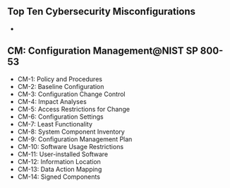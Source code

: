 ## Top Ten Cybersecurity Misconfigurations
- 
## CM: Configuration Management@NIST SP 800-53
- CM-1: Policy and Procedures
- CM-2: Baseline Configuration
- CM-3: Configuration Change Control
- CM-4: Impact Analyses
- CM-5: Access Restrictions for Change
- CM-6: Configuration Settings
- CM-7: Least Functionality
- CM-8: System Component Inventory
- CM-9: Configuration Management Plan
- CM-10: Software Usage Restrictions
- CM-11: User-installed Software
- CM-12: Information Location
- CM-13: Data Action Mapping
- CM-14: Signed Components
